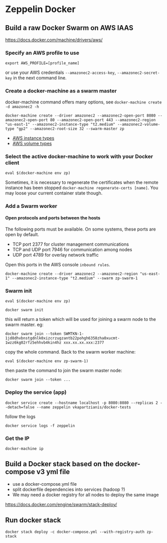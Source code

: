 # Zeppelin Docker

## Build a raw Docker Swarm on AWS IAAS

https://docs.docker.com/machine/drivers/aws/

### Specify an AWS profile to use

```
export AWS_PROFILE=[profile_name]
```

or use your AWS credentials `--amazonec2-access-key`, `--amazonec2-secret-key` in the next command line.

### Create a docker-machine as a swarm master

docker-machine command offers many options, see `docker-machine create -d amazonec2 -h`

```
docker-machine create --driver amazonec2 --amazonec2-open-port 8080 --amazonec2-open-port 80 --amazonec2-open-port 443 --amazonec2-region "us-east-1" --amazonec2-instance-type "t2.medium" --amazonec2-volume-type "gp2" --amazonec2-root-size 32 --swarm-master zp
```

* [AWS instance types](https://aws.amazon.com/fr/ec2/instance-types/)
* [AWS volume types](http://docs.aws.amazon.com/AWSEC2/latest/UserGuide/EBSVolumeTypes.html)
### Select the active docker-machine to work with your Docker client

    eval $(docker-machine env zp)

Sometimes, it is necessary to regenerate the certificates when the remote instance has been stopped `docker-machine regenerate-certs [name]`. You may loose your current container state though.

### Add a Swarm worker

#### Open protocols and ports between the hosts
The following ports must be available. On some systems, these ports are open by default.

* TCP port 2377 for cluster management communications
* TCP and UDP port 7946 for communication among nodes
* UDP port 4789 for overlay network traffic

Open this ports in the AWS console `inbound rules`.

```
docker-machine create --driver amazonec2 --amazonec2-region "us-east-1" --amazonec2-instance-type "t2.medium" --swarm zp-swarm-1
```

### Swarm init

    eval $(docker-machine env zp)

    docker swarm init

this will return a token which will be used for joining a swarm node to the swarm master. eg: 

    docker swarm join --token SWMTKN-1-1jd8dhvbnstgdnlk0xizcrzugzantb22pohgh6358zha0xucmt-1wzz6kg02rfz5ehhvb4kin4hz xxx.xx.xx.xxx:2377

copy the whole command. Back to the swarm worker machine:

    eval $(docker-machine env zp-swarm-1)

then paste the command to join the swarm master node:

    docker swarm join --token ...

### Deploy the service (app)

```
docker service create --hostname localhost -p 8080:8080 --replicas 2 --detach=false --name zeppelin vkapartzianis/docker-tests
```

follow the logs

```
docker service logs -f zeppelin
```

### Get the IP

```
docker-machine ip
```

## Build a Docker stack based on the docker-compose v3 yml file

* use a docker-compose.yml file
* split dockerfile dependencies into services (hadoop ?)
* We may need a docker registry for all nodes to deploy the same image

https://docs.docker.com/engine/swarm/stack-deploy/

## Run docker stack

```
docker stack deploy -c docker-compose.yml --with-registry-auth zp-stack
```